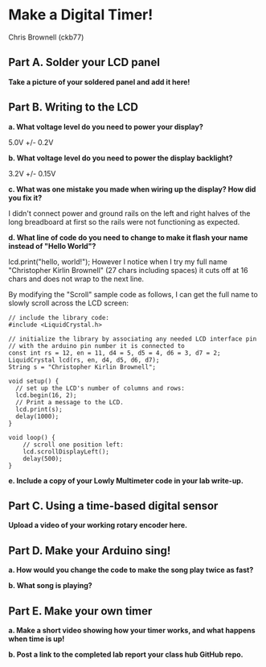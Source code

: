 # Make a Digital Timer!
Chris Brownell (ckb77)

## Part A. Solder your LCD panel

**Take a picture of your soldered panel and add it here!**

## Part B. Writing to the LCD
 
**a. What voltage level do you need to power your display?**

5.0V +/- 0.2V

**b. What voltage level do you need to power the display backlight?**

3.2V +/- 0.15V
   
**c. What was one mistake you made when wiring up the display? How did you fix it?**

I didn't connect power and ground rails on the left and right halves of the long breadboard at first so the rails were not 
functioning as expected.

**d. What line of code do you need to change to make it flash your name instead of "Hello World"?**

lcd.print("hello, world!"); However I notice when I try my full name "Christopher Kirlin Brownell" (27 chars including spaces)
it cuts off at 16 chars and does not wrap to the next line. 

By modifying the "Scroll" sample code as follows, I can get the full name to slowly scroll across the LCD screen:
```
// include the library code:
#include <LiquidCrystal.h>

// initialize the library by associating any needed LCD interface pin
// with the arduino pin number it is connected to
const int rs = 12, en = 11, d4 = 5, d5 = 4, d6 = 3, d7 = 2;
LiquidCrystal lcd(rs, en, d4, d5, d6, d7);
String s = "Christopher Kirlin Brownell";

void setup() {
  // set up the LCD's number of columns and rows:
  lcd.begin(16, 2);
  // Print a message to the LCD.
  lcd.print(s);
  delay(1000);
}

void loop() {
    // scroll one position left:
    lcd.scrollDisplayLeft();
    delay(500);
}
```
 
**e. Include a copy of your Lowly Multimeter code in your lab write-up.**


## Part C. Using a time-based digital sensor

**Upload a video of your working rotary encoder here.**


## Part D. Make your Arduino sing!

**a. How would you change the code to make the song play twice as fast?**
 
**b. What song is playing?**


## Part E. Make your own timer

**a. Make a short video showing how your timer works, and what happens when time is up!**

**b. Post a link to the completed lab report your class hub GitHub repo.**
